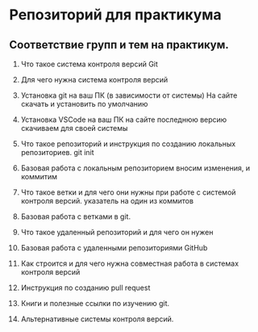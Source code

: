 # Репозиторий для практикума
## Соответствие групп и тем на практикум.

1. Что такое система контроля версий 
Git
2. Для чего нужна система контроля версий 
3. Установка git на ваш ПК (в зависимости от системы)
 На сайте скачать и установить по умолчанию
4. Установка VSCode на ваш ПК 
на сайте последнюю версию скачиваем для своей системы

5. Что такое репозиторий и инструкция по созданию локальных репозиториев.
git init
6. Базовая работа с локальным репозиторием
вносим изменения, и коммитим
7. Что такое ветки и для чего они нужны при работе с системой контроля версий.
указатель на один из коммитов
8. Базовая работа с ветками в git.
9. Что такое удаленный репозиторий и для чего он нужен
10. Базовая работа с удаленными репозиториями GitHub
11. Как строится и для чего нужна совместная работа в системах контроля версий
12. Инструкция по созданию pull request
13. Книги и полезные ссылки по изучению git.
14. Альтернативные системы контроля версий.

